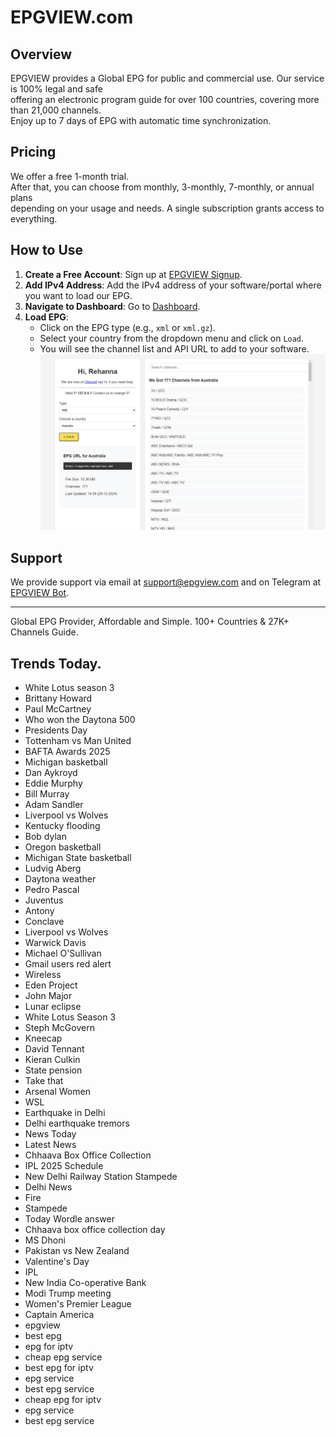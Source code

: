 # EPGVIEW.com



## Overview
EPGVIEW provides a Global EPG for public and commercial use. Our service is 100% legal and safe\
offering an electronic program guide for over 100 countries, covering more than 21,000 channels.\
Enjoy up to 7 days of EPG with automatic time synchronization.

## Pricing
We offer a free 1-month trial. \
After that, you can choose from monthly, 3-monthly, 7-monthly, or annual plans \
depending on your usage and needs. A single subscription grants access to everything.

## How to Use
1. **Create a Free Account**: Sign up at [EPGVIEW Signup](https://epgview.com/signup.php).
2. **Add IPv4 Address**: Add the IPv4 address of your software/portal where you want to load our EPG.
3. **Navigate to Dashboard**: Go to [Dashboard](https://epgview.com/dashboard.php).
4. **Load EPG**:
   - Click on the EPG type (e.g., `xml` or `xml.gz`).
   - Select your country from the dropdown menu and click on `Load`.
   - You will see the channel list and API URL to add to your software.
![EPGVIEW](img/dashboard.png)
## Support
We provide support via email at [support@epgview.com](mailto:support@epgview.com) and on Telegram at [EPGVIEW Bot](https://t.me/epgview_bot).

---

Global EPG Provider, Affordable and Simple. 100+ Countries & 27K+ Channels Guide.

## Trends Today.

- White Lotus season 3
- Brittany Howard
- Paul McCartney
- Who won the Daytona 500
- Presidents Day
- Tottenham vs Man United
- BAFTA Awards 2025
- Michigan basketball
- Dan Aykroyd
- Eddie Murphy
- Bill Murray
- Adam Sandler
- Liverpool vs Wolves
- Kentucky flooding
- Bob dylan
- Oregon basketball
- Michigan State basketball
- Ludvig Aberg
- Daytona weather
- Pedro Pascal
- Juventus
- Antony
- Conclave
- Liverpool vs Wolves
- Warwick Davis
- Michael O'Sullivan
- Gmail users red alert
- Wireless
- Eden Project
- John Major
- Lunar eclipse
- White Lotus Season 3
- Steph McGovern
- Kneecap
- David Tennant
- Kieran Culkin
- State pension
- Take that
- Arsenal Women
- WSL
- Earthquake in Delhi
- Delhi earthquake tremors
- News Today
- Latest News
- Chhaava Box Office Collection
- IPL 2025 Schedule
- New Delhi Railway Station Stampede
- Delhi News
- Fire
- Stampede
- Today Wordle answer
- Chhaava box office collection day
- MS Dhoni
- Pakistan vs New Zealand
- Valentine's Day
- IPL
- New India Co-operative Bank
- Modi Trump meeting
- Women's Premier League
- Captain America
- epgview
- best epg
- epg for iptv
- cheap epg service
- best epg for iptv
- epg service
- best epg service
- cheap epg for iptv
- epg service
- best epg service
